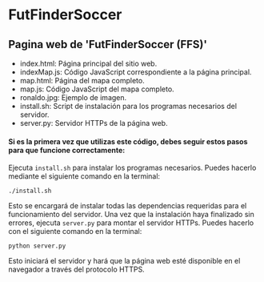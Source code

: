 # FutFinderSoccer
## Pagina web de 'FutFinderSoccer (FFS)'

- index.html: Página principal del sitio web.
- indexMap.js: Código JavaScript correspondiente a la página principal.
- map.html: Página del mapa completo.
- map.js: Código JavaScript del mapa completo.
- ronaldo.jpg: Ejemplo de imagen.
- install.sh: Script de instalación para los programas necesarios del servidor.
- server.py: Servidor HTTPs de la página web.

#### Si es la primera vez que utilizas este código, debes seguir estos pasos para que funcione correctamente:

Ejecuta `install.sh` para instalar los programas necesarios. Puedes hacerlo mediante el siguiente comando en la terminal:
```
./install.sh
```
Esto se encargará de instalar todas las dependencias requeridas para el funcionamiento del servidor.
Una vez que la instalación haya finalizado sin errores, ejecuta `server.py` para montar el servidor HTTPs. Puedes hacerlo con el siguiente comando en la terminal:
```
python server.py
```
Esto iniciará el servidor y hará que la página web esté disponible en el navegador a través del protocolo HTTPS.
